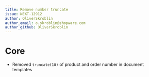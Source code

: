 ```yaml
---
title: Remove number truncate
issue: NEXT-12912
author: OliverSkroblin
author_email: o.skroblin@shopware.com 
author_github: OliverSkroblin
---
```

# Core
*  Removed `truncate(10)` of product and order number in document templates
